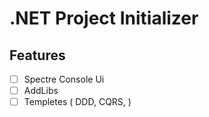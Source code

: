 
<h1>.NET Project Initializer</h1>


## Features

- [ ] Spectre Console Ui
- [ ] AddLibs
- [ ] Templetes ( DDD, CQRS,  )
